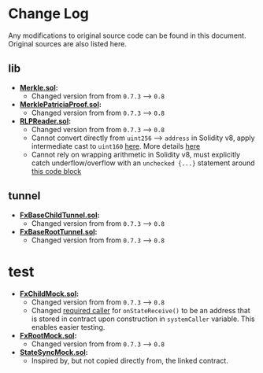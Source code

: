 # Change Log

Any modifications to original source code can be found in this document. Original sources are also listed here.

## lib

- **[Merkle.sol](https://github.com/fx-portal/contracts/blob/2b064b1d8d40493c78682e9afc40ea20dc882356/contracts/lib/Merkle.sol):**
  - Changed version from from `0.7.3` --> `0.8`
- **[MerklePatriciaProof.sol](https://github.com/fx-portal/contracts/blob/2b064b1d8d40493c78682e9afc40ea20dc882356/contracts/lib/MerklePatriciaProof.sol):**
  - Changed version from from `0.7.3` --> `0.8`
- **[RLPReader.sol](https://github.com/fx-portal/contracts/blob/2b064b1d8d40493c78682e9afc40ea20dc882356/contracts/lib/RLPReader.sol):**
  - Changed version from from `0.7.3` --> `0.8`
  - Cannot convert directly from `uint256` --> `address` in Solidity v8, apply intermediate cast to `uint160` [here](https://github.com/fx-portal/contracts/blob/2b064b1d8d40493c78682e9afc40ea20dc882356/contracts/lib/RLPReader.sol#L95). More details [here](https://docs.soliditylang.org/en/v0.8.0/080-breaking-changes.html#new-restrictions)
  - Cannot rely on wrapping arithmetic in Solidity v8, must explicitly catch underflow/overflow with an `unchecked {...}` statement around [this code block](https://github.com/fx-portal/contracts/blob/2b064b1d8d40493c78682e9afc40ea20dc882356/contracts/lib/RLPReader.sol#L251)

## tunnel

- **[FxBaseChildTunnel.sol](https://github.com/fx-portal/contracts/blob/2b064b1d8d40493c78682e9afc40ea20dc882356/contracts/tunnel/FxBaseChildTunnel.sol):**
  - Changed version from from `0.7.3` --> `0.8`
- **[FxBaseRootTunnel.sol](https://github.com/fx-portal/contracts/blob/2b064b1d8d40493c78682e9afc40ea20dc882356/contracts/tunnel/FxBaseRootTunnel.sol):**
  - Changed version from from `0.7.3` --> `0.8`

# test

- **[FxChildMock.sol](https://github.com/fx-portal/contracts/blob/2b064b1d8d40493c78682e9afc40ea20dc882356/contracts/FxChild.sol):**
  - Changed version from from `0.7.3` --> `0.8`
  - Changed [required caller](https://github.com/fx-portal/contracts/blob/2b064b1d8d40493c78682e9afc40ea20dc882356/contracts/FxChild.sol#L28) for `onStateReceive()` to be an address that is stored in contract upon construction in `systemCaller` variable. This enables easier testing.
- **[FxRootMock.sol](https://github.com/fx-portal/contracts/blob/2b064b1d8d40493c78682e9afc40ea20dc882356/contracts/FxRoot.sol):**
  - Changed version from from `0.7.3` --> `0.8`
- **[StateSyncMock.sol](https://github.com/maticnetwork/pos-portal/blob/d06271188412a91ab9e4bdea4bbbfeb6cb9d7669/contracts/root/StateSender/DummyStateSender.sol):**
  - Inspired by, but not copied directly from, the linked contract.
